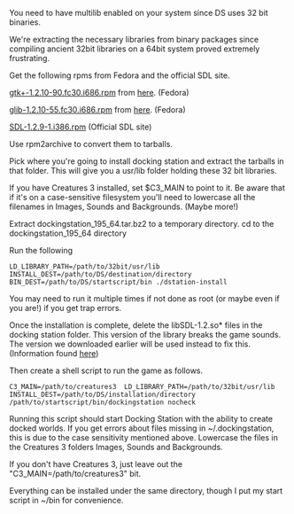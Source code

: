 You need to have multilib enabled on your system since DS uses 32 bit binaries.

We're extracting the necessary libraries from binary packages since compiling ancient 32bit libraries on a 64bit system proved extremely frustrating.

Get the following rpms from Fedora and the official SDL site.

[gtk+-1.2.10-90.fc30.i686.rpm](https://fedora.pkgs.org/30/fedora-i386/gtk+-1.2.10-90.fc30.i686.rpm.html) from [here](https://download-ib01.fedoraproject.org/pub/fedora-secondary/releases/30/Everything/i386/os/Packages/g/gtk+-1.2.10-90.fc30.i686.rpm). (Fedora)

[glib-1.2.10-55.fc30.i686.rpm](https://fedora.pkgs.org/30/fedora-i386/glib-1.2.10-55.fc30.i686.rpm.html) from [here](https://download-ib01.fedoraproject.org/pub/fedora-secondary/releases/30/Everything/i386/os/Packages/g/glib-1.2.10-55.fc30.i686.rpm). (Fedora)

[SDL-1.2.9-1.i386.rpm](https://www.libsdl.org/release/SDL-1.2.9-1.i386.rpm) (Official SDL site)

Use rpm2archive to convert them to tarballs.

Pick where you're going to install docking station and extract the tarballs in that folder. This will give you a usr/lib folder holding these 32 bit libraries.

If you have Creatures 3 installed, set $C3_MAIN to point to it. Be aware that if it's on a case-sensitive filesystem you'll need to lowercase all the filenames in Images, Sounds and Backgrounds. (Maybe more!)

Extract dockingstation_195_64.tar.bz2 to a temporary directory.
cd to the dockingstation_195_64 directory

Run the following

```
LD_LIBRARY_PATH=/path/to/32bit/usr/lib INSTALL_DEST=/path/to/DS/destination/directory BIN_DEST=/path/to/DS/startscript/bin ./dstation-install
```

You may need to run it multiple times if not done as root (or maybe even if you are!) if you get trap errors.

Once the installation is complete, delete the libSDL-1.2.so* files in the docking station folder. This version of the library breaks the game sounds. The version we downloaded earlier will be used instead to fix this. (Information found [here](https://www.reddit.com/r/CreaturesNorns/comments/4gtevf/anyone_still_playing_docking_station_linux/d2kmm93/))

Then create a shell script to run the game as follows.

```#!/bin/sh
C3_MAIN=/path/to/creatures3  LD_LIBRARY_PATH=/path/to/32bit/usr/lib   INSTALL_DEST=/path/to/DS/installation/directory /path/to/startscript/bin/dockingstation nocheck
```

Running this script should start Docking Station with the ability to create docked worlds. If you get errors about files missing in ~/.dockingstation, this is due to the case sensitivity mentioned above. Lowercase the files in the Creatures 3 folders Images, Sounds and Backgrounds.

If you don't have Creatures 3, just leave out the "C3_MAIN=/path/to/creatures3" bit.

Everything can be installed under the same directory, though I put my start script in ~/bin for convenience.
